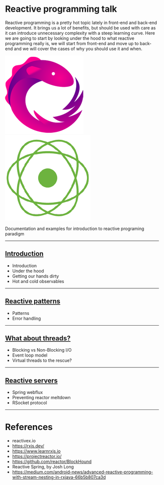 # Reactive programming talk

Reactive programming is a pretty hot topic lately in front-end and back-end development. It brings us a lot of benefits,
but should be used with care as it can introduce unnecessary complexity with a steep learning curve. Here we are going 
to start by looking under the hood to what reactive programming really is, we will start from front-end and move up to 
back-end and we will cover the cases of why you should use it and when.

![RxJs](assets/rxjs_logo.png)
![Project Reactor](assets/project_reactor.png)

Documentation and examples for introduction to reactive programing paradigm

---

## [Introduction](1_introduction/README.md)

- Introduction
- Under the hood
- Getting our hands dirty
- Hot and cold observables

---

## [Reactive patterns](2_patterns/README.md)

- Patterns
- Error handling

---

## [What about threads?](3_threads/README.md)

- Blocking vs Non-Blocking I/O
- Event loop model
- Virtual threads to the rescue?

---

## [Reactive servers](4_reactive_servers/README.md)

- Spring webflux
- Preventing reactor meltdown
- RSocket protocol

---

# References

- reactivex.io
- https://rxjs.dev/
- https://www.learnrxjs.io
- https://projectreactor.io/
- https://github.com/reactor/BlockHound
- Reactive Spring, by Josh Long
- https://medium.com/android-news/advanced-reactive-programming-with-stream-nesting-in-rxjava-66b5b807ca3d
